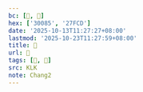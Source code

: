 ```yaml
---
bc: [𰂅, 𧿍]
hex: ['30085', '27FCD']
date: '2025-10-13T11:27:27+08:00'
lastmod: '2025-10-23T11:27:59+08:00'
title: 󰗰
url: 󰗰
tags: [𠇈, 𠈮]
src: KLK
note: Chang2
---
```

